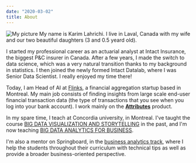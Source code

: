 ```yaml
---
date: "2020-03-02"
title: About
---
```


![My picture](/img/karimlahrichi.jpg)
My name is Karim Lahrichi. I live in Laval, Canada with my wife and our two beautiful daughters (3 and 0.5 yeard old).

I started my professional career as an actuarial analyst at Intact Insurance, the biggest P&C insurer in Canada. After a few years, I made the switch to data science, which was a very natural transition thanks to my background in statistics. I then joined the newly formed Intact Datalab, where I was Senior Data Scientist. I really enjoyed my time there!

Today, I am Head of AI at [Flinks](https://flinks.io/), a financial aggregation startup based in Montreal. My main job consists of finding insights from large scale end-user financial transaction data (the type of transactions that you see when you log into your bank account). I work mainly on the [**Attributes**](https://flinks.io/attributes/) product.

In my spare time, I teach at Concordia university, in Montreal. I've taught the course [BIG DATA VISUALIZATION AND STORYTELLING](https://www.concordia.ca/cce/courses/details.html?subject=CEBD&catalog_number=1251) in the past, and I'm now teaching [BIG DATA ANALYTICS FOR BUSINESS](https://www.concordia.ca/cce/courses/details.html?subject=CEBD&catalog_number=1151).

I'm also a mentor on Springboard, in the [business analytics track](https://www.springboard.com/workshops/analytics/), where I help the students throughout their curriculum with technical tips as well as provide a broader business-oriented perspective.

